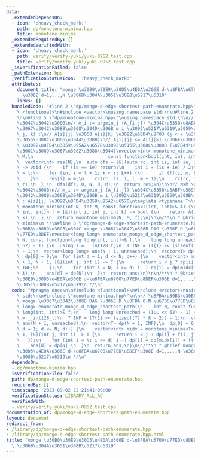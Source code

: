 ```yaml
---
data:
  _extendedDependsOn:
  - icon: ':heavy_check_mark:'
    path: dp/monotone-minima.hpp
    title: monotone minima
  _extendedRequiredBy: []
  _extendedVerifiedWith:
  - icon: ':heavy_check_mark:'
    path: verify/verify-yuki/yuki-0952.test.cpp
    title: verify/verify-yuki/yuki-0952.test.cpp
  _isVerificationFailed: false
  _pathExtension: hpp
  _verificationStatusIcon: ':heavy_check_mark:'
  attributes:
    document_title: "monge \u30B0\u30E9\u30D5\u4E0A\u306E d-\u8FBA\u6700\u77ED\u8DEF\
      \u306E d=1,...,N \u306B\u304A\u3051\u308B\u5217\u6319"
    links: []
  bundledCode: "#line 2 \"dp/monge-d-edge-shortest-path-enumerate.hpp\"\n\n#include\
    \ <functional>\n#include <vector>\nusing namespace std;\n\n#line 2 \"dp/monotone-minima.hpp\"\
    \n\n#line 5 \"dp/monotone-minima.hpp\"\nusing namespace std;\n\n// NxN \u884C\u5217\
    \u304C\u3042\u308B\n// m_i := argmin_j (A_{i,j}) \u304C\u5358\u8ABF\u5897\u52A0\
    \u3067\u3042\u308B\u3068\u304D\u306B m_i \u3092\u5217\u6319\u3059\u308B\n// f(i,\
    \ j, k) :\n// A[i][j] \u3068 A[i][k] \u3092\u6BD4\u8F03 (j < k \u304C\u4FDD\u8A3C\
    \u3055\u308C\u3066\u3044\u308B)\n// A[i][j] <= A[i][k] \u306E\u3068\u304D true\
    \ \u3092\u8FD4\u3059\u95A2\u6570\u3092\u5165\u308C\u308B (\u7B49\u53F7\u306F\u3069\
    \u3061\u3089\u3067\u3082\u3088\u3044)\nvector<int> monotone_minima(int N, int\
    \ M,\n                            const function<bool(int, int, int)>& f) {\n\
    \  vector<int> res(N);\n  auto dfs = [&](auto rc, int is, int ie, int l, int r)\
    \ -> void {\n    if (is == ie) return;\n    int i = (is + ie) / 2;\n    int m\
    \ = l;\n    for (int k = l + 1; k < r; k++) {\n      if (!f(i, m, k)) m = k;\n\
    \    }\n    res[i] = m;\n    rc(rc, is, i, l, m + 1);\n    rc(rc, i + 1, ie, m,\
    \ r);\n  };\n  dfs(dfs, 0, N, 0, M);\n  return res;\n}\n\n// NxM \u884C\u5217\u304C\
    \u3042\u308B\n// m_i := argmin_j (A_{i,j}) \u304C\u5358\u8ABF\u5897\u52A0\u3067\
    \u3042\u308B\u3068\u304D\u306B m_i \u3092\u5217\u6319\u3059\u308B\n// A(i, j)\
    \ : A[i][j] \u3092\u8FD4\u3059\u95A2\u6570\ntemplate <typename T>\nvector<int>\
    \ monotone_minima(int N, int M, const function<T(int, int)>& A) {\n  function<bool(int,\
    \ int, int)> f = [&](int i, int j, int k) -> bool {\n    return A(i, j) <= A(i,\
    \ k);\n  };\n  return monotone_minima(N, M, f);\n}\n\n/**\n * @brief monotone\
    \ minima\n */\n#line 8 \"dp/monge-d-edge-shortest-path-enumerate.hpp\"\n\n// \u8FBA\
    \u30B3\u30B9\u30C8\u304C monge \u3067\u3042\u308B DAG \u306E D \u8FBA 0-N \u6700\
    \u77ED\u8DEF\nvector<long long> enumerate_monge_d_edge_shortest_path(\n    int\
    \ N, const function<long long(int, int)>& f,\n    long long unreached = (1LL <<\
    \ 62) - 1) {\n  using T = __int128_t;\n  T INF = (T{1} << (sizeof(T) * 8 - 2))\
    \ - 1;\n  vector<long long> ans(N + 1, unreached);\n  vector<T> dp(N + 1, INF);\n\
    \  dp[0] = 0;\n  for (int d = 1; d <= N; d++) {\n    vector<int> midx = monotone_minima<T>(N\
    \ + 1, N + 1, [&](int j, int i) -> T {\n      return i < j ? dp[i] + f(i, j) :\
    \ INF;\n    });\n    for (int i = N; i >= d; i--) dp[i] = dp[midx[i]] + f(midx[i],\
    \ i);\n    ans[d] = dp[N];\n  }\n  return ans;\n}\n\n/**\n * @brief monge \u30B0\
    \u30E9\u30D5\u4E0A\u306E d-\u8FBA\u6700\u77ED\u8DEF\u306E d=1,...,N \u306B\u304A\
    \u3051\u308B\u5217\u6319\n */\n"
  code: "#pragma once\n\n#include <functional>\n#include <vector>\nusing namespace\
    \ std;\n\n#include \"monotone-minima.hpp\"\n\n// \u8FBA\u30B3\u30B9\u30C8\u304C\
    \ monge \u3067\u3042\u308B DAG \u306E D \u8FBA 0-N \u6700\u77ED\u8DEF\nvector<long\
    \ long> enumerate_monge_d_edge_shortest_path(\n    int N, const function<long\
    \ long(int, int)>& f,\n    long long unreached = (1LL << 62) - 1) {\n  using T\
    \ = __int128_t;\n  T INF = (T{1} << (sizeof(T) * 8 - 2)) - 1;\n  vector<long long>\
    \ ans(N + 1, unreached);\n  vector<T> dp(N + 1, INF);\n  dp[0] = 0;\n  for (int\
    \ d = 1; d <= N; d++) {\n    vector<int> midx = monotone_minima<T>(N + 1, N +\
    \ 1, [&](int j, int i) -> T {\n      return i < j ? dp[i] + f(i, j) : INF;\n \
    \   });\n    for (int i = N; i >= d; i--) dp[i] = dp[midx[i]] + f(midx[i], i);\n\
    \    ans[d] = dp[N];\n  }\n  return ans;\n}\n\n/**\n * @brief monge \u30B0\u30E9\
    \u30D5\u4E0A\u306E d-\u8FBA\u6700\u77ED\u8DEF\u306E d=1,...,N \u306B\u304A\u3051\
    \u308B\u5217\u6319\n */\n"
  dependsOn:
  - dp/monotone-minima.hpp
  isVerificationFile: false
  path: dp/monge-d-edge-shortest-path-enumerate.hpp
  requiredBy: []
  timestamp: '2023-09-02 22:21:41+09:00'
  verificationStatus: LIBRARY_ALL_AC
  verifiedWith:
  - verify/verify-yuki/yuki-0952.test.cpp
documentation_of: dp/monge-d-edge-shortest-path-enumerate.hpp
layout: document
redirect_from:
- /library/dp/monge-d-edge-shortest-path-enumerate.hpp
- /library/dp/monge-d-edge-shortest-path-enumerate.hpp.html
title: "monge \u30B0\u30E9\u30D5\u4E0A\u306E d-\u8FBA\u6700\u77ED\u8DEF\u306E d=1,...,N\
  \ \u306B\u304A\u3051\u308B\u5217\u6319"
---
```

